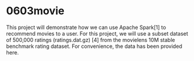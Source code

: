 # 0603movie

This project will demonstrate how we can use Apache Spark[1] to recommend movies to a user. For this project, we will use a subset dataset of 500,000 ratings (ratings.dat.gz) [4] from the movielens 10M stable benchmark rating dataset. For convenience, the data has been provided here.
